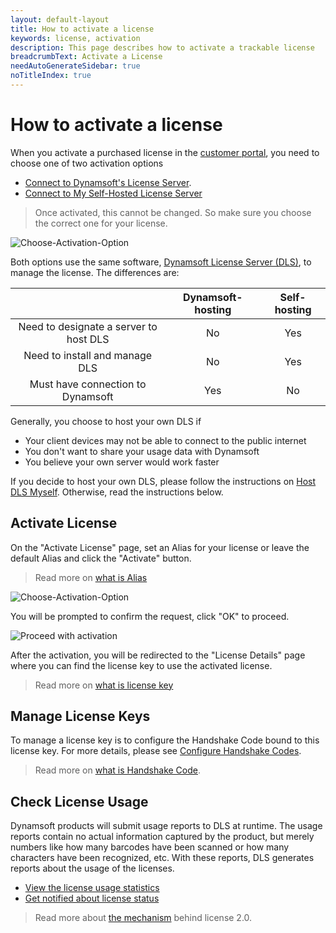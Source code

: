 ```yaml
---
layout: default-layout
title: How to activate a license
keywords: license, activation
description: This page describes how to activate a trackable license
breadcrumbText: Activate a License
needAutoGenerateSidebar: true
noTitleIndex: true
---
```


# How to activate a license

When you activate a purchased license in the [customer portal](https://www.dynamsoft.com/customer/license/fullLicense), you need to choose one of two activation options

* [Connect to Dynamsoft's License Server]({{site.dshosting}}index.html).
* [Connect to My Self-Hosted License Server]({{site.selfhosting}}index.html)

> Once activated, this cannot be changed. So make sure you choose the correct one for your license.

![Choose-Activation-Option]({{site.assets}}imgs/activate-001.png)

Both options use the same software, [Dynamsoft License Server (DLS)](({{site.about}}terms.html#dynamsoft-license-server)), to manage the license. The differences are:

|  | Dynamsoft-hosting| Self-hosting |
|:-:|:-:|:-:|
| Need to designate a server to host DLS | No | Yes |
| Need to install and manage DLS | No | Yes |
| Must have connection to Dynamsoft | Yes | No |

Generally, you choose to host your own DLS if

* Your client devices may not be able to connect to the public internet
* You don't want to share your usage data with Dynamsoft
* You believe your own server would work faster

If you decide to host your own DLS, please follow the instructions on [Host DLS Myself]({{site.selfhosting}}index.html). Otherwise, read the instructions below.

## Activate License

On the "Activate License" page, set an Alias for your license or leave the default Alias and click the "Activate" button.

> Read more on [what is Alias]({{site.about}}terms.html#alias)

![Choose-Activation-Option]({{site.assets}}imgs/activate-001.png)

You will be prompted to confirm the request, click "OK" to proceed.

![Proceed with activation]({{site.assets}}imgs/activate-002.png)

After the activation, you will be redirected to the "License Details" page where you can find the license key to use the activated license.

> Read more on [what is license key]({{site.about}}terms.html#license-key)

## Manage License Keys

To manage a license key is to configure the Handshake Code bound to this license key. For more details, please see [Configure Handshake Codes]({{site.common}}handshakeCodes.html).

> Read more on [what is Handshake Code]({{site.about}}terms.html#handshake-code).

## Check License Usage

Dynamsoft products will submit usage reports to DLS at runtime. The usage reports contain no actual information captured by the product, but merely numbers like how many barcodes have been scanned or how many characters have been recognized, etc. With these reports, DLS generates reports about the usage of the licenses.

* [View the license usage statistics]({{site.common}}statistics.html)
* [Get notified about license status]({{site.common}}usagealerts.html)

> Read more about [the mechanism]({{site.common}}mechanism.html) behind license 2.0.
